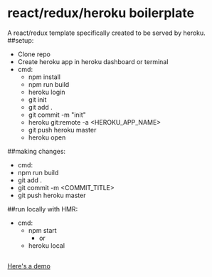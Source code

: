 # react/redux/heroku boilerplate
A react/redux template specifically created to be served by heroku.
##setup:
  - Clone repo
  - Create heroku app in heroku dashboard or terminal
  - cmd:
    - npm install
    - npm run build
    - heroku login
    - git init
    - git add .
    - git commit -m "init"
    - heroku git:remote -a <HEROKU_APP_NAME>
    - git push heroku master
    - heroku open
  
##making changes:
  - cmd:
   - npm run build
   - git add .
   - git commit -m <COMMIT_TITLE>
   - git push heroku master

##run locally with HMR:
  - cmd:
    - npm start
      - or
    - heroku local
##
[Here's a demo](https://react-redux-heroku-boiler.herokuapp.com/)
